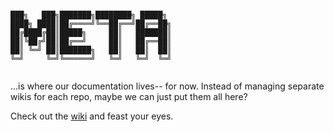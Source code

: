 ```

███╗   ███╗███████╗████████╗ █████╗ 
████╗ ████║██╔════╝╚══██╔══╝██╔══██╗
██╔████╔██║█████╗     ██║   ███████║
██║╚██╔╝██║██╔══╝     ██║   ██╔══██║
██║ ╚═╝ ██║███████╗   ██║   ██║  ██║
╚═╝     ╚═╝╚══════╝   ╚═╝   ╚═╝  ╚═╝
                                                                                       
```
...is where our documentation lives-- for now. Instead of managing separate wikis for each repo, maybe we can just put them all here?

Check out the [wiki](https://github.com/Voltron-UTD/meta/wiki) and feast your eyes.
